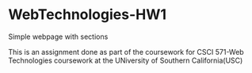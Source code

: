 # WebTechnologies-HW1
Simple webpage with sections


This is an assignment done as part of the coursework for CSCI 571-Web Technologies coursework at the UNiversity of Southern California(USC)
